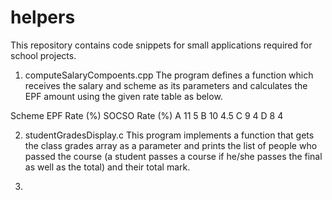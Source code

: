 # helpers
This repository contains code snippets for small applications required for school projects.

1. computeSalaryCompoents.cpp
The program defines a function which receives the salary and scheme as its parameters and 
calculates the EPF amount using the given rate table as below.

Scheme    EPF Rate (%)   SOCSO Rate (%)
A         11              5
B         10              4.5
C         9               4
D         8               4

2. studentGradesDisplay.c
This program implements a function that gets the class grades array as a parameter and prints the list of people who passed the course (a student passes a course if he/she passes the final as well as the total) and their total mark. 

3.
